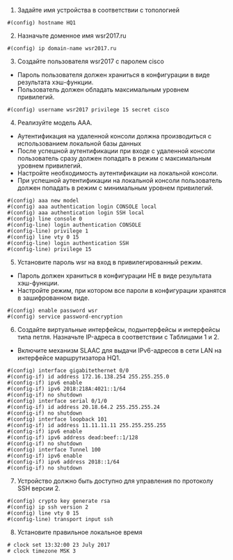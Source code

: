 1. Задайте имя устройства в соответствии с топологией
```
#(config) hostname HQ1
```
2. Назначьте доменное имя wsr2017.ru
```
#(config) ip domain-name wsr2017.ru
```
3. Создайте пользователя wsr2017 с паролем cisco
  - Пароль пользователя должен храниться в конфигурации в виде результата хэш-функции.
  - Пользователь должен обладать максимальным уровнем привилегий.
```
#(config) username wsr2017 privilege 15 secret cisco
```
4. Реализуйте модель AAA.
  - Аутентификация на удаленной консоли должна производиться с использованием локальной базы данных
  - После успешной аутентификации при входе с удаленной консоли пользователь сразу должен попадать в режим с максимальным уровнем привилегий.
  - Настройте необходимость аутентификации на локальной консоли.
  - При успешной аутентификации на локальной консоли пользователь должен попадать в режим с минимальным уровнем привилегий.
```
#(config) aaa new model
#(config) aaa authentication login CONSOLE local
#(config) aaa authentication login SSH local
#(config) line console 0
#(config-line) login authentication CONSOLE
#(config-line) privilege 1
#(config) line vty 0 15
#(config-line) login authentication SSH
#(config-line) privilege 15
```
5. Установите пароль wsr на вход в привилегированный режим. 
  - Пароль должен храниться в конфигурации НЕ в виде результата хэш-функции.
  - Настройте режим, при котором все пароли в конфигурации хранятся в зашифрованном виде.
```
#(config) enable password wsr
#(config) service password-encryption
```
6. Cоздайте виртуальные интерфейсы, подынтерфейсы и интерфейсы типа петля. Назначьте IP-адреса в соответствии с Таблицами 1 и 2.
  - Включите механизм SLAAC для выдачи IPv6-адресов в сети LAN на интерфейсе маршрутизатора HQ1.
```
#(config) interface gigabitethernet 0/0
#(config-if) id address 172.16.138.254 255.255.255.0
#(config-if) ipv6 enable
#(config-if) ipv6 2018:218A:4021::1/64
#(config-if) no shutdown
#(config) interface serial 0/1/0
#(config-if) id address 20.18.64.2 255.255.255.24
#(config-if) no shutdown
#(config) interface loopback 101
#(config-if) id address 11.11.11.11 255.255.255.255
#(config-if) ipv6 enable
#(config-if) ipv6 address dead:beef::1/128
#(config-if) no shutdown
#(config) interface Tunnel 100
#(config-if) ipv6 enable
#(config-if) ipv6 address 2018::1/64
#(config-if) no shutdown
```
7. Устройство должно быть доступно для управления по протоколу SSH версии 2.
```
#(config) crypto key generate rsa
#(config) ip ssh version 2
#(config) line vty 0 15
#(config-line) transport input ssh
```
8. Установите правильное локальное время
```
# clock set 13:32:00 23 July 2017
# clock timezone MSK 3 
```
